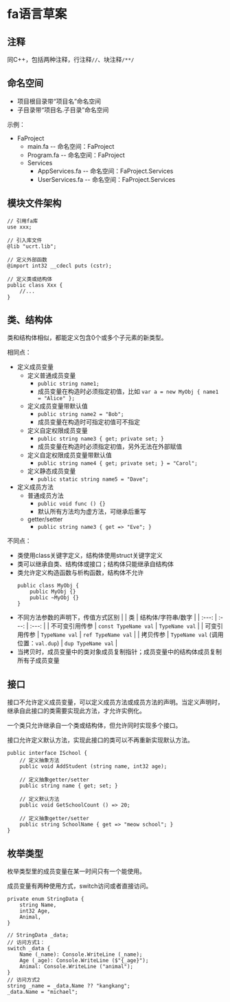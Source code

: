 # fa语言草案

## 注释

同C++，包括两种注释，行注释`//`、块注释`/**/`

## 命名空间

- 项目根目录带“项目名”命名空间
- 子目录带“项目名.子目录”命名空间

示例：

- FaProject
	+ main.fa               -- 命名空间：FaProject
	+ Program.fa            -- 命名空间：FaProject
	+ Services
		* AppServices.fa    -- 命名空间：FaProject.Services
		* UserServices.fa   -- 命名空间：FaProject.Services

## 模块文件架构

```fa
// 引用fa库
use xxx;

// 引入库文件
@lib "ucrt.lib";

// 定义外部函数
@import int32 __cdecl puts (cstr);

// 定义类或结构体
public class Xxx {
	//...
}
```

## 类、结构体

类和结构体相似，都能定义包含0个或多个子元素的新类型。

相同点：

- 定义成员变量
	+ 定义普通成员变量
		* `public string name1;`
		* 成员变量在构造时必须指定初值，比如 `var a = new MyObj { name1 = "Alice" };`
	+ 定义成员变量带默认值
		* `public string name2 = "Bob";`
		* 成员变量在构造时可指定初值可不指定
	+ 定义自定权限成员变量
		* `public string name3 { get; private set; }`
		* 成员变量在构造时必须指定初值，另外无法在外部赋值
	+ 定义自定权限成员变量带默认值
		* `public string name4 { get; private set; } = "Carol";`
	+ 定义静态成员变量
		* `public static string name5 = "Dave";`
- 定义成员方法
	+ 普通成员方法
		* `public void func () {}`
		* 默认所有方法均为虚方法，可继承后重写
	+ getter/setter
		* `public string name3 { get => "Eve"; }`

不同点：

- 类使用class关键字定义，结构体使用struct关键字定义
- 类可以继承自类、结构体或接口；结构体只能继承自结构体
- 类允许定义构造函数与析构函数，结构体不允许
	```fa
	public class MyObj {
		public MyObj {}
		public ~MyObj {}
	}
	```
- 不同方法参数的声明下，传值方式区别
	| | 类 | 结构体/字符串/数字 |
	| :---: | :---: | :---: |
	| 不可变引用传参 | `const TypeName val` | `TypeName val` |
	| 可变引用传参 | `TypeName val` | `ref TypeName val`  |
	| 拷贝传参 | `TypeName val` (调用位置：`val.dup`) | `dup TypeName val` |
- 当拷贝时，成员变量中的类对象成员复制指针；成员变量中的结构体成员复制所有子成员变量

## 接口

接口不允许定义成员变量，可以定义成员方法或成员方法的声明。当定义声明时，继承自此接口的类需要实现此方法，才允许实例化。

一个类只允许继承自一个类或结构体，但允许同时实现多个接口。

接口允许定义默认方法，实现此接口的类可以不再重新实现默认方法。

```fa
public interface ISchool {
	// 定义抽象方法
	public void AddStudent (string name, int32 age);

	// 定义抽象getter/setter
	public string name { get; set; }

	// 定义默认方法
	public void GetSchoolCount () => 20;

	// 定义抽象getter/setter
	public string SchoolName { get => "meow school"; }
}
```

## 枚举类型

枚举类型里的成员变量在某一时间只有一个能使用。

成员变量有两种使用方式，switch访问或者直接访问。

```fa
private enum StringData {
	string Name,
	int32 Age,
	Animal,
}

// StringData _data;
// 访问方式1：
switch _data {
	Name (_name): Console.WriteLine (_name);
	Age (_age): Console.WriteLine ($"{_age}");
	Animal: Console.WriteLine ("animal");
}
// 访问方式2
string _name = _data.Name ?? "kangkang";
_data.Name = "michael";
```
